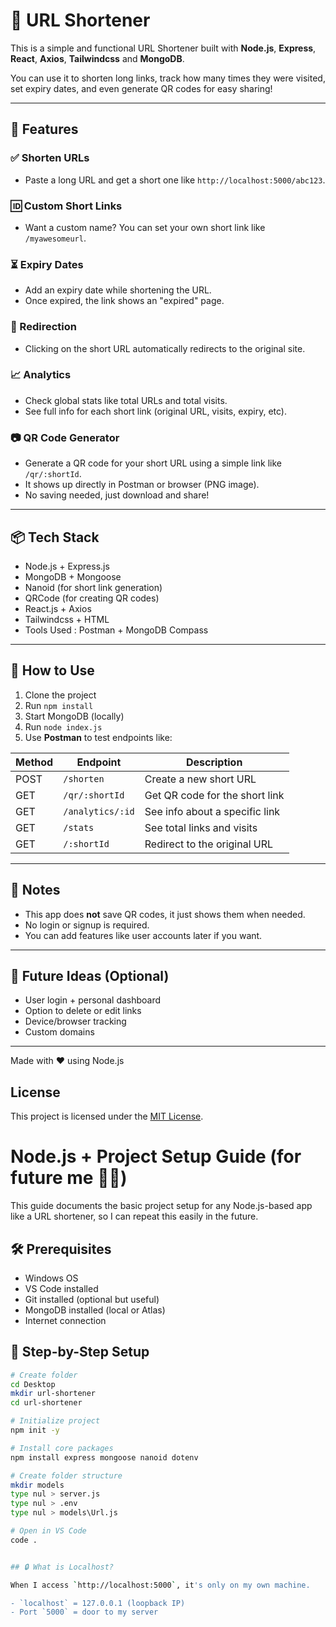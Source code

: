 # 🔗 URL Shortener

This is a simple and functional URL Shortener built with **Node.js**, **Express**, **React**, **Axios**, **Tailwindcss** and **MongoDB**.

You can use it to shorten long links, track how many times they were visited, set expiry dates, and even generate QR codes for easy sharing!

---

## 🚀 Features

### ✅ Shorten URLs
- Paste a long URL and get a short one like `http://localhost:5000/abc123`.

### 🆔 Custom Short Links
- Want a custom name? You can set your own short link like `/myawesomeurl`.

### ⏳ Expiry Dates
- Add an expiry date while shortening the URL.
- Once expired, the link shows an "expired" page.

### 🔁 Redirection
- Clicking on the short URL automatically redirects to the original site.

### 📈 Analytics
- Check global stats like total URLs and total visits.
- See full info for each short link (original URL, visits, expiry, etc).

### 📷 QR Code Generator
- Generate a QR code for your short URL using a simple link like `/qr/:shortId`.
- It shows up directly in Postman or browser (PNG image).
- No saving needed, just download and share!

---

## 📦 Tech Stack

- Node.js + Express.js
- MongoDB + Mongoose
- Nanoid (for short link generation)
- QRCode (for creating QR codes)
- React.js + Axios
- Tailwindcss + HTML
- Tools Used : Postman + MongoDB Compass

---

## 📮 How to Use

1. Clone the project
2. Run `npm install`
3. Start MongoDB (locally)
4. Run `node index.js`
5. Use **Postman** to test endpoints like:

| Method | Endpoint            | Description                      |
|--------|---------------------|----------------------------------|
| POST   | `/shorten`          | Create a new short URL           |
| GET    | `/qr/:shortId`      | Get QR code for the short link   |
| GET    | `/analytics/:id`    | See info about a specific link   |
| GET    | `/stats`            | See total links and visits       |
| GET    | `/:shortId`         | Redirect to the original URL     |

---

## 📌 Notes

- This app does **not** save QR codes, it just shows them when needed.
- No login or signup is required.
- You can add features like user accounts later if you want.

---

## 🧠 Future Ideas (Optional)

- User login + personal dashboard
- Option to delete or edit links
- Device/browser tracking
- Custom domains

---

Made with ❤️ using Node.js

## License

This project is licensed under the [MIT License](https://opensource.org/licenses/MIT).


# Node.js + Project Setup Guide (for future me 👩‍💻)

This guide documents the basic project setup for any Node.js-based app like a URL shortener, so I can repeat this easily in the future.


## 🛠️ Prerequisites

- Windows OS
- VS Code installed
- Git installed (optional but useful)
- MongoDB installed (local or Atlas)
- Internet connection


## 🔧 Step-by-Step Setup

```bash
# Create folder
cd Desktop
mkdir url-shortener
cd url-shortener

# Initialize project
npm init -y

# Install core packages
npm install express mongoose nanoid dotenv

# Create folder structure
mkdir models
type nul > server.js
type nul > .env
type nul > models\Url.js

# Open in VS Code
code .


## 🔒 What is Localhost?

When I access `http://localhost:5000`, it's only on my own machine.

- `localhost` = 127.0.0.1 (loopback IP)
- Port `5000` = door to my server

